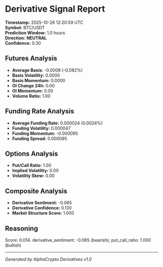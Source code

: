 # Derivative Signal Report

**Timestamp:** 2025-10-26 12:20:59 UTC  
**Symbol:** BTC/USDT  
**Prediction Window:** 1.0 hours  
**Direction:** **NEUTRAL**  
**Confidence:** 0.30

## Futures Analysis
- **Average Basis:** -0.0008 (-0.082%)
- **Basis Volatility:** 0.0000
- **Basis Momentum:** 0.0000
- **OI Change 24h:** 0.00
- **OI Momentum:** 0.00
- **Volume Ratio:** 1.00

## Funding Rate Analysis
- **Average Funding Rate:** 0.000024 (0.0024%)
- **Funding Volatility:** 0.000047
- **Funding Momentum:** -0.000095
- **Funding Spread:** 0.000095

## Options Analysis
- **Put/Call Ratio:** 1.00
- **Implied Volatility:** 0.00
- **Volatility Skew:** 0.00

## Composite Analysis
- **Derivative Sentiment:** -0.065
- **Derivative Confidence:** 0.130
- **Market Structure Score:** 1.000

## Reasoning
Score: 0.014. derivative_sentiment: -0.065 (bearish); put_call_ratio: 1.000 (bullish)

---
*Generated by AlphaCrypto Derivatives v1.0*
